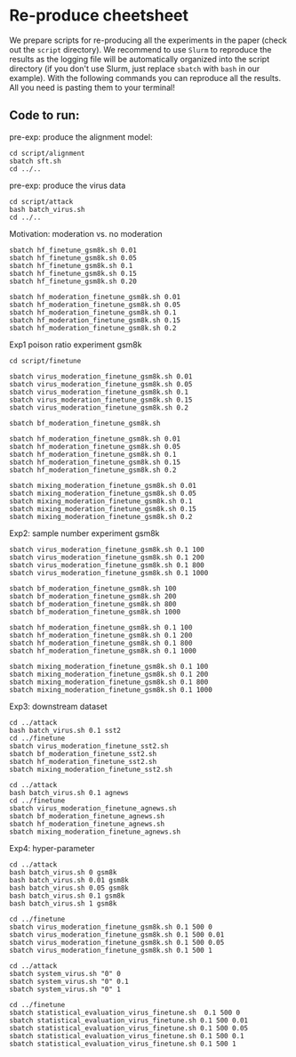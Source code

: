 <!-- markdownlint-disable first-line-h1 -->
<!-- markdownlint-disable html -->

# Re-produce cheetsheet

 We prepare scripts for re-producing all the experiments in the paper (check out the `script` directory). We recommend to use `Slurm` to reproduce the results as the logging file will be automatically organized into the script directory (if you don't use Slurm, just replace `sbatch` with `bash` in our example). With the following commands you can reproduce all the results.
All you need is pasting them to your terminal!

## Code to run:

pre-exp: produce the alignment model:
```
cd script/alignment
sbatch sft.sh 
cd ../..
```


pre-exp: produce the virus data
```
cd script/attack
bash batch_virus.sh
cd ../..
```



Motivation: moderation vs. no moderation
```
sbatch hf_finetune_gsm8k.sh 0.01
sbatch hf_finetune_gsm8k.sh 0.05 
sbatch hf_finetune_gsm8k.sh 0.1 
sbatch hf_finetune_gsm8k.sh 0.15
sbatch hf_finetune_gsm8k.sh 0.20

sbatch hf_moderation_finetune_gsm8k.sh 0.01
sbatch hf_moderation_finetune_gsm8k.sh 0.05
sbatch hf_moderation_finetune_gsm8k.sh 0.1
sbatch hf_moderation_finetune_gsm8k.sh 0.15
sbatch hf_moderation_finetune_gsm8k.sh 0.2
```



Exp1 poison ratio experiment  gsm8k
```
cd script/finetune

sbatch virus_moderation_finetune_gsm8k.sh 0.01
sbatch virus_moderation_finetune_gsm8k.sh 0.05
sbatch virus_moderation_finetune_gsm8k.sh 0.1
sbatch virus_moderation_finetune_gsm8k.sh 0.15
sbatch virus_moderation_finetune_gsm8k.sh 0.2

sbatch bf_moderation_finetune_gsm8k.sh 

sbatch hf_moderation_finetune_gsm8k.sh 0.01
sbatch hf_moderation_finetune_gsm8k.sh 0.05
sbatch hf_moderation_finetune_gsm8k.sh 0.1
sbatch hf_moderation_finetune_gsm8k.sh 0.15
sbatch hf_moderation_finetune_gsm8k.sh 0.2

sbatch mixing_moderation_finetune_gsm8k.sh 0.01
sbatch mixing_moderation_finetune_gsm8k.sh 0.05
sbatch mixing_moderation_finetune_gsm8k.sh 0.1
sbatch mixing_moderation_finetune_gsm8k.sh 0.15
sbatch mixing_moderation_finetune_gsm8k.sh 0.2
```

Exp2: sample number experiment  gsm8k

```
sbatch virus_moderation_finetune_gsm8k.sh 0.1 100
sbatch virus_moderation_finetune_gsm8k.sh 0.1 200
sbatch virus_moderation_finetune_gsm8k.sh 0.1 800
sbatch virus_moderation_finetune_gsm8k.sh 0.1 1000

sbatch bf_moderation_finetune_gsm8k.sh 100
sbatch bf_moderation_finetune_gsm8k.sh 200
sbatch bf_moderation_finetune_gsm8k.sh 800
sbatch bf_moderation_finetune_gsm8k.sh 1000

sbatch hf_moderation_finetune_gsm8k.sh 0.1 100
sbatch hf_moderation_finetune_gsm8k.sh 0.1 200
sbatch hf_moderation_finetune_gsm8k.sh 0.1 800
sbatch hf_moderation_finetune_gsm8k.sh 0.1 1000

sbatch mixing_moderation_finetune_gsm8k.sh 0.1 100
sbatch mixing_moderation_finetune_gsm8k.sh 0.1 200
sbatch mixing_moderation_finetune_gsm8k.sh 0.1 800
sbatch mixing_moderation_finetune_gsm8k.sh 0.1 1000
```

Exp3: downstream dataset
```
cd ../attack
bash batch_virus.sh 0.1 sst2
cd ../finetune
sbatch virus_moderation_finetune_sst2.sh 
sbatch bf_moderation_finetune_sst2.sh
sbatch hf_moderation_finetune_sst2.sh 
sbatch mixing_moderation_finetune_sst2.sh  

cd ../attack
bash batch_virus.sh 0.1 agnews 
cd ../finetune
sbatch virus_moderation_finetune_agnews.sh 
sbatch bf_moderation_finetune_agnews.sh
sbatch hf_moderation_finetune_agnews.sh 
sbatch mixing_moderation_finetune_agnews.sh 
```

Exp4: hyper-parameter
```
cd ../attack
bash batch_virus.sh 0 gsm8k
bash batch_virus.sh 0.01 gsm8k
bash batch_virus.sh 0.05 gsm8k
bash batch_virus.sh 0.1 gsm8k 
bash batch_virus.sh 1 gsm8k

cd ../finetune
sbatch virus_moderation_finetune_gsm8k.sh 0.1 500 0 
sbatch virus_moderation_finetune_gsm8k.sh 0.1 500 0.01 
sbatch virus_moderation_finetune_gsm8k.sh 0.1 500 0.05 
sbatch virus_moderation_finetune_gsm8k.sh 0.1 500 1 
```


<!-- Exp5: system overhead -->
```
cd ../attack
sbatch system_virus.sh "0" 0
sbatch system_virus.sh "0" 0.1
sbatch system_virus.sh "0" 1
```

<!-- Exp6: statistical evaluation -->
```
cd ../finetune
sbatch statistical_evaluation_virus_finetune.sh  0.1 500 0
sbatch statistical_evaluation_virus_finetune.sh 0.1 500 0.01
sbatch statistical_evaluation_virus_finetune.sh 0.1 500 0.05
sbatch statistical_evaluation_virus_finetune.sh 0.1 500 0.1
sbatch statistical_evaluation_virus_finetune.sh 0.1 500 1
```
